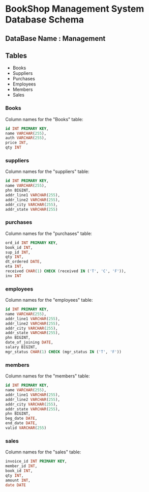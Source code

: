 # BookShop Management System Database Schema

## DataBase Name : Management
## Tables

- Books
- Suppliers
- Purchases
- Employees
- Members
- Sales

### Books

Column names for the "Books" table:

```sql
id INT PRIMARY KEY,
name VARCHAR(255),
auth VARCHAR(255),
price INT,
qty INT
```
### suppliers

Column names for the "suppliers" table:

```sql
id INT PRIMARY KEY,
name VARCHAR(255),
phn BIGINT,
addr_line1 VARCHAR(255),
addr_line2 VARCHAR(255),
addr_city VARCHAR(255),
addr_state VARCHAR(255)
```

### purchases

Column names for the "purchases" table:

```sql
ord_id INT PRIMARY KEY,
book_id INT,
sup_id INT,
qty INT,
dt_ordered DATE,
eta INT,
received CHAR(1) CHECK (received IN ('T', 'C', 'F')),
inv INT
```

### employees

Column names for the "employees" table:

```sql
id INT PRIMARY KEY,
name VARCHAR(255),
addr_line1 VARCHAR(255),
addr_line2 VARCHAR(255),
addr_city VARCHAR(255),
addr_state VARCHAR(255),
phn BIGINT,
date_of_joining DATE,
salary BIGINT,
mgr_status CHAR(1) CHECK (mgr_status IN ('T', 'F'))
```

### members

Column names for the "members" table:

```sql
id INT PRIMARY KEY,
name VARCHAR(255),
addr_line1 VARCHAR(255),
addr_line2 VARCHAR(255),
addr_city VARCHAR(255),
addr_state VARCHAR(255),
phn BIGINT,
beg_date DATE,
end_date DATE,
valid VARCHAR(255)
```

### sales

Column names for the "sales" table:

```sql
invoice_id INT PRIMARY KEY,
member_id INT,
book_id INT,
qty INT,
amount INT,
date DATE
```
